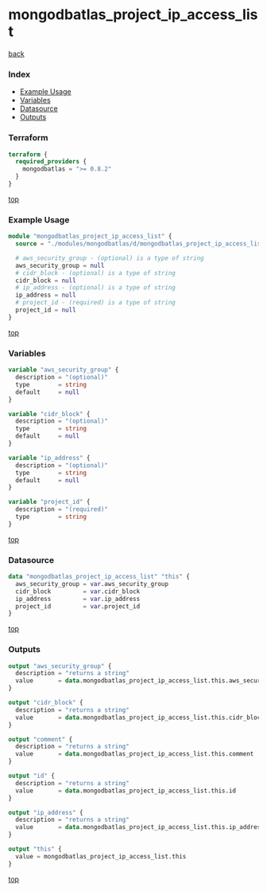 # mongodbatlas_project_ip_access_list

[back](../mongodbatlas.md)

### Index

- [Example Usage](#example-usage)
- [Variables](#variables)
- [Datasource](#datasource)
- [Outputs](#outputs)

### Terraform

```terraform
terraform {
  required_providers {
    mongodbatlas = ">= 0.8.2"
  }
}
```

[top](#index)

### Example Usage

```terraform
module "mongodbatlas_project_ip_access_list" {
  source = "./modules/mongodbatlas/d/mongodbatlas_project_ip_access_list"

  # aws_security_group - (optional) is a type of string
  aws_security_group = null
  # cidr_block - (optional) is a type of string
  cidr_block = null
  # ip_address - (optional) is a type of string
  ip_address = null
  # project_id - (required) is a type of string
  project_id = null
}
```

[top](#index)

### Variables

```terraform
variable "aws_security_group" {
  description = "(optional)"
  type        = string
  default     = null
}

variable "cidr_block" {
  description = "(optional)"
  type        = string
  default     = null
}

variable "ip_address" {
  description = "(optional)"
  type        = string
  default     = null
}

variable "project_id" {
  description = "(required)"
  type        = string
}
```

[top](#index)

### Datasource

```terraform
data "mongodbatlas_project_ip_access_list" "this" {
  aws_security_group = var.aws_security_group
  cidr_block         = var.cidr_block
  ip_address         = var.ip_address
  project_id         = var.project_id
}
```

[top](#index)

### Outputs

```terraform
output "aws_security_group" {
  description = "returns a string"
  value       = data.mongodbatlas_project_ip_access_list.this.aws_security_group
}

output "cidr_block" {
  description = "returns a string"
  value       = data.mongodbatlas_project_ip_access_list.this.cidr_block
}

output "comment" {
  description = "returns a string"
  value       = data.mongodbatlas_project_ip_access_list.this.comment
}

output "id" {
  description = "returns a string"
  value       = data.mongodbatlas_project_ip_access_list.this.id
}

output "ip_address" {
  description = "returns a string"
  value       = data.mongodbatlas_project_ip_access_list.this.ip_address
}

output "this" {
  value = mongodbatlas_project_ip_access_list.this
}
```

[top](#index)